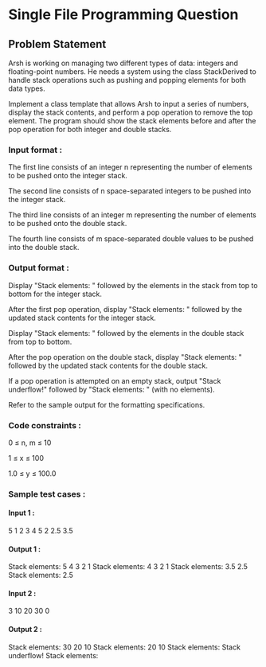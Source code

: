 # Single File Programming Question

## Problem Statement

Arsh is working on managing two different types of data: integers and floating-point numbers. He needs a system using the class StackDerived to handle stack operations such as pushing and popping elements for both data types.

Implement a class template that allows Arsh to input a series of numbers, display the stack contents, and perform a pop operation to remove the top element. The program should show the stack elements before and after the pop operation for both integer and double stacks.

### Input format :

The first line consists of an integer n representing the number of elements to be pushed onto the integer stack.

The second line consists of n space-separated integers to be pushed into the integer stack.

The third line consists of an integer m representing the number of elements to be pushed onto the double stack.

The fourth line consists of m space-separated double values to be pushed into the double stack.

### Output format :

Display "Stack elements: " followed by the elements in the stack from top to bottom for the integer stack.

After the first pop operation, display "Stack elements: " followed by the updated stack contents for the integer stack.

Display "Stack elements: " followed by the elements in the double stack from top to bottom.

After the pop operation on the double stack, display "Stack elements: " followed by the updated stack contents for the double stack.

If a pop operation is attempted on an empty stack, output "Stack underflow!" followed by "Stack elements: " (with no elements).

Refer to the sample output for the formatting specifications.

### Code constraints :

0 ≤ n, m ≤ 10

1 ≤ x ≤ 100

1.0 ≤ y ≤ 100.0

### Sample test cases :

#### Input 1 :

5
1 2 3 4 5
2
2.5 3.5

#### Output 1 :

Stack elements: 5 4 3 2 1
Stack elements: 4 3 2 1
Stack elements: 3.5 2.5
Stack elements: 2.5

#### Input 2 :

3
10 20 30
0

#### Output 2 :

Stack elements: 30 20 10
Stack elements: 20 10
Stack elements:
Stack underflow!
Stack elements:
